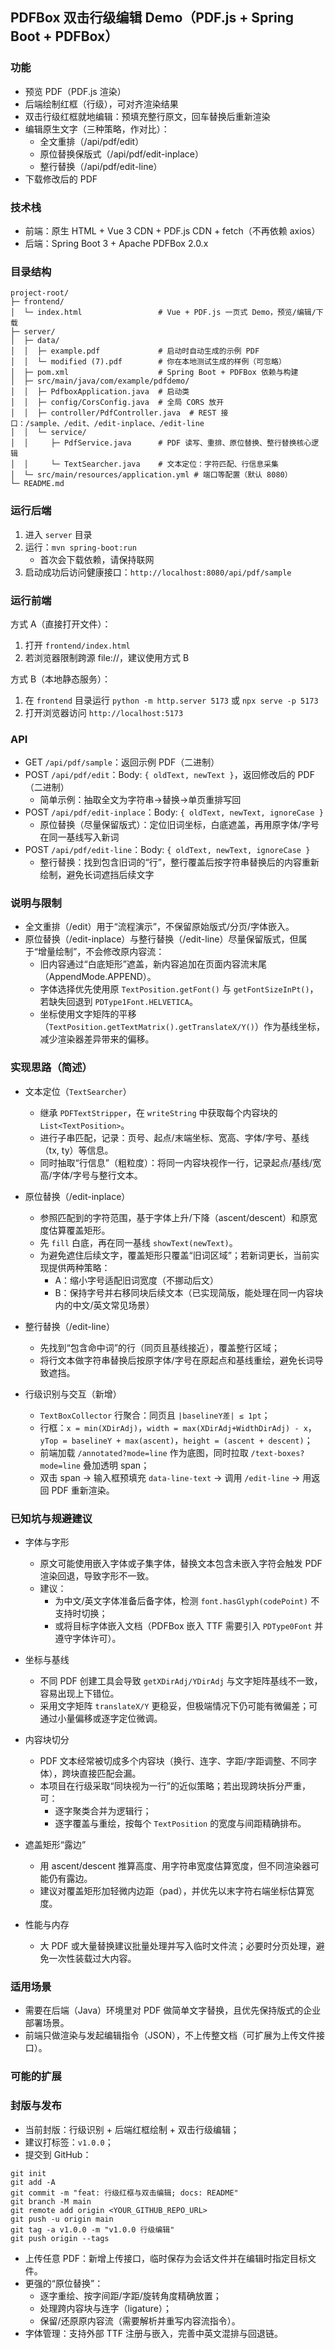 ## PDFBox 双击行级编辑 Demo（PDF.js + Spring Boot + PDFBox）

### 功能
- 预览 PDF（PDF.js 渲染）
- 后端绘制红框（行级），可对齐渲染结果
- 双击行级红框就地编辑：预填充整行原文，回车替换后重新渲染
- 编辑原生文字（三种策略，作对比）：
  - 全文重排（/api/pdf/edit）
  - 原位替换保版式（/api/pdf/edit-inplace）
  - 整行替换（/api/pdf/edit-line）
- 下载修改后的 PDF

### 技术栈
- 前端：原生 HTML + Vue 3 CDN + PDF.js CDN + fetch（不再依赖 axios）
- 后端：Spring Boot 3 + Apache PDFBox 2.0.x

### 目录结构
```
project-root/
├─ frontend/
│  └─ index.html                 # Vue + PDF.js 一页式 Demo，预览/编辑/下载
├─ server/
│  ├─ data/
│  │  ├─ example.pdf             # 启动时自动生成的示例 PDF
│  │  └─ modified (7).pdf        # 你在本地测试生成的样例（可忽略）
│  ├─ pom.xml                    # Spring Boot + PDFBox 依赖与构建
│  ├─ src/main/java/com/example/pdfdemo/
│  │  ├─ PdfboxApplication.java  # 启动类
│  │  ├─ config/CorsConfig.java  # 全局 CORS 放开
│  │  ├─ controller/PdfController.java  # REST 接口：/sample、/edit、/edit-inplace、/edit-line
│  │  └─ service/
│  │     ├─ PdfService.java      # PDF 读写、重排、原位替换、整行替换核心逻辑
│  │     └─ TextSearcher.java    # 文本定位：字符匹配、行信息采集
│  └─ src/main/resources/application.yml # 端口等配置（默认 8080）
└─ README.md
```

### 运行后端
1. 进入 `server` 目录
2. 运行：`mvn spring-boot:run`
   - 首次会下载依赖，请保持联网
3. 启动成功后访问健康接口：`http://localhost:8080/api/pdf/sample`

### 运行前端
方式 A（直接打开文件）：
1. 打开 `frontend/index.html`
2. 若浏览器限制跨源 file://，建议使用方式 B

方式 B（本地静态服务）：
1. 在 `frontend` 目录运行 `python -m http.server 5173` 或 `npx serve -p 5173`
2. 打开浏览器访问 `http://localhost:5173`

### API
- GET `/api/pdf/sample`：返回示例 PDF（二进制）
- POST `/api/pdf/edit`：Body: `{ oldText, newText }`，返回修改后的 PDF（二进制）
  - 简单示例：抽取全文为字符串→替换→单页重排写回
- POST `/api/pdf/edit-inplace`：Body: `{ oldText, newText, ignoreCase }`
  - 原位替换（尽量保留版式）：定位旧词坐标，白底遮盖，再用原字体/字号在同一基线写入新词
- POST `/api/pdf/edit-line`：Body: `{ oldText, newText, ignoreCase }`
  - 整行替换：找到包含旧词的“行”，整行覆盖后按字符串替换后的内容重新绘制，避免长词遮挡后续文字

### 说明与限制
- 全文重排（/edit）用于“流程演示”，不保留原始版式/分页/字体嵌入。
- 原位替换（/edit-inplace）与整行替换（/edit-line）尽量保留版式，但属于“增量绘制”，不会修改原内容流：
  - 旧内容通过“白底矩形”遮盖，新内容追加在页面内容流末尾（AppendMode.APPEND）。
  - 字体选择优先使用原 `TextPosition.getFont()` 与 `getFontSizeInPt()`，若缺失回退到 `PDType1Font.HELVETICA`。
  - 坐标使用文字矩阵的平移（`TextPosition.getTextMatrix().getTranslateX/Y()`）作为基线坐标，减少渲染器差异带来的偏移。

### 实现思路（简述）
- 文本定位（`TextSearcher`）
  - 继承 `PDFTextStripper`，在 `writeString` 中获取每个内容块的 `List<TextPosition>`。
  - 进行子串匹配，记录：页号、起点/末端坐标、宽高、字体/字号、基线（tx, ty）等信息。
  - 同时抽取“行信息”（粗粒度）：将同一内容块视作一行，记录起点/基线/宽高/字体/字号与整行文本。

- 原位替换（/edit-inplace）
  - 参照匹配到的字符范围，基于字体上升/下降（ascent/descent）和原宽度估算覆盖矩形。
  - 先 `fill` 白底，再在同一基线 `showText(newText)`。
  - 为避免遮住后续文字，覆盖矩形只覆盖“旧词区域”；若新词更长，当前实现提供两种策略：
    - A：缩小字号适配旧词宽度（不挪动后文）
    - B：保持字号并右移同块后续文本（已实现简版，能处理在同一内容块内的中文/英文常见场景）

- 整行替换（/edit-line）
  - 先找到“包含命中词”的行（同页且基线接近），覆盖整行区域；
  - 将行文本做字符串替换后按原字体/字号在原起点和基线重绘，避免长词导致遮挡。

- 行级识别与交互（新增）
  - `TextBoxCollector` 行聚合：同页且 `|baselineY差| ≤ 1pt`；
  - 行框：`x = min(XDirAdj)`，`width = max(XDirAdj+WidthDirAdj) - x`，`yTop = baselineY + max(ascent)`，`height = (ascent + descent)`；
  - 前端加载 `/annotated?mode=line` 作为底图，同时拉取 `/text-boxes?mode=line` 叠加透明 span；
  - 双击 span → 输入框预填充 `data-line-text` → 调用 `/edit-line` → 用返回 PDF 重新渲染。

### 已知坑与规避建议
- 字体与字形
  - 原文可能使用嵌入字体或子集字体，替换文本包含未嵌入字符会触发 PDF 渲染回退，导致字形不一致。
  - 建议：
    - 为中文/英文字体准备后备字体，检测 `font.hasGlyph(codePoint)` 不支持时切换；
    - 或将目标字体嵌入文档（PDFBox 嵌入 TTF 需要引入 `PDType0Font` 并遵守字体许可）。

- 坐标与基线
  - 不同 PDF 创建工具会导致 `getXDirAdj/YDirAdj` 与文字矩阵基线不一致，容易出现上下错位。
  - 采用文字矩阵 `translateX/Y` 更稳妥，但极端情况下仍可能有微偏差；可通过小量偏移或逐字定位微调。

- 内容块切分
  - PDF 文本经常被切成多个内容块（换行、连字、字距/字距调整、不同字体），跨块直接匹配会漏。
  - 本项目在行级采取“同块视为一行”的近似策略；若出现跨块拆分严重，可：
    - 逐字聚类合并为逻辑行；
    - 逐字覆盖与重绘，按每个 `TextPosition` 的宽度与间距精确排布。

- 遮盖矩形“露边”
  - 用 ascent/descent 推算高度、用字符串宽度估算宽度，但不同渲染器可能仍有露边。
  - 建议对覆盖矩形加轻微内边距（pad），并优先以末字符右端坐标估算宽度。

- 性能与内存
  - 大 PDF 或大量替换建议批量处理并写入临时文件流；必要时分页处理，避免一次性装载过大内容。

### 适用场景
- 需要在后端（Java）环境里对 PDF 做简单文字替换，且优先保持版式的企业部署场景。
- 前端只做渲染与发起编辑指令（JSON），不上传整文档（可扩展为上传文件接口）。

### 可能的扩展

### 封版与发布

- 当前封版：行级识别 + 后端红框绘制 + 双击行级编辑；
- 建议打标签：`v1.0.0`；
- 提交到 GitHub：
```
git init
git add -A
git commit -m "feat: 行级红框与双击编辑; docs: README"
git branch -M main
git remote add origin <YOUR_GITHUB_REPO_URL>
git push -u origin main
git tag -a v1.0.0 -m "v1.0.0 行级编辑"
git push origin --tags
```
- 上传任意 PDF：新增上传接口，临时保存为会话文件并在编辑时指定目标文件。
- 更强的“原位替换”：
  - 逐字重绘、按字间距/字距/旋转角度精确放置；
  - 处理跨内容块与连字（ligature）；
  - 保留/还原原内容流（需要解析并重写内容流指令）。
- 字体管理：支持外部 TTF 注册与嵌入，完善中英文混排与回退链。



